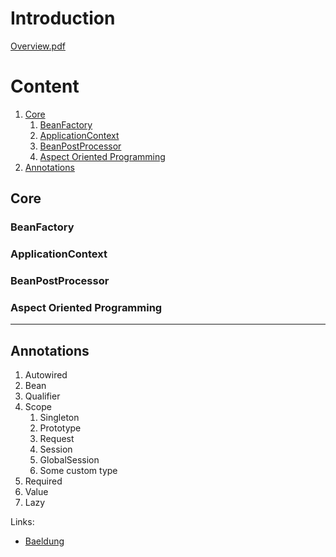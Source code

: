 # Introduction

[Overview.pdf](spring-overview.pdf)
# Content
1. [Core](#core)
   1. [BeanFactory](#beanfactory)
   2. [ApplicationContext](#applicationcontext)
   3. [BeanPostProcessor](#beanpostprocessor)
   4. [Aspect Oriented Programming](#aspect-oriented-programming)
2. [Annotations](#annotations)

## Core
### BeanFactory
### ApplicationContext
### BeanPostProcessor
### Aspect Oriented Programming

---

## Annotations
1. Autowired
2. Bean
3. Qualifier
4. Scope
   1. Singleton
   2. Prototype
   3. Request
   4. Session
   5. GlobalSession
   6. Some custom type
5. Required
6. Value
7. Lazy

Links:
- [Baeldung](https://www.baeldung.com/spring-core-annotations)